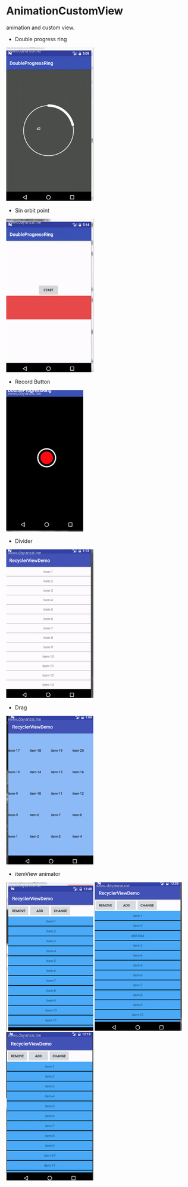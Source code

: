 # AnimationCustomView
animation and custom view.

* Double progress ring

![](https://github.com/asendiLin/AnimationCustomView/raw/master/app/src/main/image/progressring.gif "双环进度圈")

* Sin orbit point

![](https://github.com/asendiLin/AnimationCustomView/raw/master/app/src/main/image/point.gif "正弦轨迹圆点")

* Record Button

![](https://github.com/asendiLin/AnimationCustomView/raw/master/app/src/main/image/recordButton.gif "录制按钮")

* Divider

![](https://github.com/asendiLin/AnimationCustomView/raw/master/app/src/main/image/divider.gif "分割线")

* Drag

![](https://github.com/asendiLin/AnimationCustomView/raw/master/app/src/main/image/drag.gif "拖拽")

* itemView animator

![](https://github.com/asendiLin/AnimationCustomView/raw/master/app/src/main/image/change.gif "change")    ![](https://github.com/asendiLin/AnimationCustomView/raw/master/app/src/main/image/insert.gif "insert")      ![](https://github.com/asendiLin/AnimationCustomView/raw/master/app/src/main/image/remove.gif "remove")
